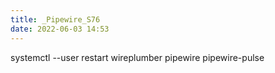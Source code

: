 ```yaml
---
title: _Pipewire_S76
date: 2022-06-03 14:53
---
```

systemctl --user restart wireplumber pipewire pipewire-pulse


